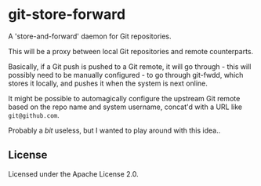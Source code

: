 # git-store-forward

A 'store-and-forward' daemon for Git repositories.

This will be a proxy between local Git repositories and remote counterparts.

Basically, if a Git push is pushed to a Git remote, it will go
through - this will possibly need to be manually configured - to go
through git-fwdd, which stores it locally, and pushes it when the
system is next online.

It might be possible to automagically configure the upstream Git
remote based on the repo name and system username, concat'd with a URL
like `git@github.com`.

Probably a _bit_ useless, but I wanted to play around with this idea..

## License

Licensed under the Apache License 2.0.
